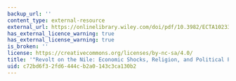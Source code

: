 ```yaml
---
backup_url: ''
content_type: external-resource
external_url: https://onlinelibrary.wiley.com/doi/pdf/10.3982/ECTA10233
has_external_licence_warning: true
has_external_license_warning: true
is_broken: ''
license: https://creativecommons.org/licenses/by-nc-sa/4.0/
title: '"Revolt on the Nile: Economic Shocks, Religion, and Political Power." (PDF)'
uid: c72bd6f3-2fd6-444c-b2a0-143c3ca130b2
---
```

